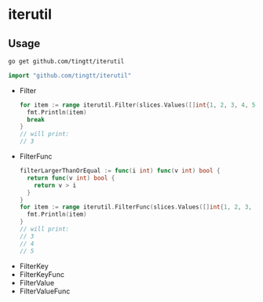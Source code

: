 # iterutil

## Usage

```sh
go get github.com/tingtt/iterutil
```

```go
import "github.com/tingtt/iterutil"
```

- Filter
  ```go
  for item := range iterutil.Filter(slices.Values([]int{1, 2, 3, 4, 5}), 3) {
    fmt.Println(item)
    break
  }
  // will print:
  // 3
  ```
- FilterFunc
  ```go
  filterLargerThanOrEqual := func(i int) func(v int) bool {
    return func(v int) bool {
      return v > i
    }
  }
  for item := range iterutil.FilterFunc(slices.Values([]int{1, 2, 3, 4, 5}), filterLargerThanOrEqual(3)) {
    fmt.Println(item)
  }
  // will print:
  // 3
  // 4
  // 5
  ```
- FilterKey
- FilterKeyFunc
- FilterValue
- FilterValueFunc

